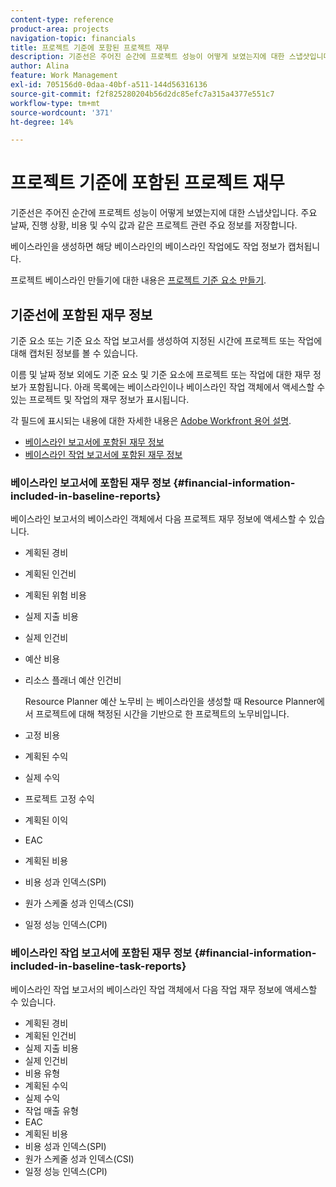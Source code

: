 ```yaml
---
content-type: reference
product-area: projects
navigation-topic: financials
title: 프로젝트 기준에 포함된 프로젝트 재무
description: 기준선은 주어진 순간에 프로젝트 성능이 어떻게 보였는지에 대한 스냅샷입니다. 주요 날짜, 진행 상황, 비용 및 수익 값과 같은 프로젝트 관련 주요 정보를 저장합니다.
author: Alina
feature: Work Management
exl-id: 705156d0-0daa-40bf-a511-144d56316136
source-git-commit: f2f825280204b56d2dc85efc7a315a4377e551c7
workflow-type: tm+mt
source-wordcount: '371'
ht-degree: 14%

---
```


# 프로젝트 기준에 포함된 프로젝트 재무

기준선은 주어진 순간에 프로젝트 성능이 어떻게 보였는지에 대한 스냅샷입니다. 주요 날짜, 진행 상황, 비용 및 수익 값과 같은 프로젝트 관련 주요 정보를 저장합니다.

베이스라인을 생성하면 해당 베이스라인의 베이스라인 작업에도 작업 정보가 캡처됩니다.

프로젝트 베이스라인 만들기에 대한 내용은 [프로젝트 기준 요소 만들기](../../../manage-work/projects/create-projects/create-baselines.md).

## 기준선에 포함된 재무 정보

기준 요소 또는 기준 요소 작업 보고서를 생성하여 지정된 시간에 프로젝트 또는 작업에 대해 캡처된 정보를 볼 수 있습니다.

이름 및 날짜 정보 외에도 기준 요소 및 기준 요소에 프로젝트 또는 작업에 대한 재무 정보가 포함됩니다. 아래 목록에는 베이스라인이나 베이스라인 작업 객체에서 액세스할 수 있는 프로젝트 및 작업의 재무 정보가 표시됩니다.

각 필드에 표시되는 내용에 대한 자세한 내용은 [Adobe Workfront 용어 설명](../../../workfront-basics/navigate-workfront/workfront-navigation/workfront-terminology-glossary.md).

* [베이스라인 보고서에 포함된 재무 정보](#financial-information-included-in-baseline-reports)
* [베이스라인 작업 보고서에 포함된 재무 정보](#financial-information-included-in-baseline-task-reports)

### 베이스라인 보고서에 포함된 재무 정보 {#financial-information-included-in-baseline-reports}

베이스라인 보고서의 베이스라인 객체에서 다음 프로젝트 재무 정보에 액세스할 수 있습니다.

* 계획된 경비
* 계획된 인건비
* 계획된 위험 비용
* 실제 지출 비용
* 실제 인건비
* 예산 비용
* 리소스 플래너 예산 인건비

   Resource Planner 예산 노무비 는 베이스라인을 생성할 때 Resource Planner에서 프로젝트에 대해 책정된 시간을 기반으로 한 프로젝트의 노무비입니다.

* 고정 비용
* 계획된 수익
* 실제 수익
* 프로젝트 고정 수익
* 계획된 이익
* EAC
* 계획된 비용
* 비용 성과 인덱스(SPI)
* 원가 스케줄 성과 인덱스(CSI)
* 일정 성능 인덱스(CPI)

### 베이스라인 작업 보고서에 포함된 재무 정보 {#financial-information-included-in-baseline-task-reports}

베이스라인 작업 보고서의 베이스라인 작업 객체에서 다음 작업 재무 정보에 액세스할 수 있습니다.

* 계획된 경비
* 계획된 인건비
* 실제 지출 비용
* 실제 인건비
* 비용 유형
* 계획된 수익
* 실제 수익
* 작업 매출 유형
* EAC
* 계획된 비용
* 비용 성과 인덱스(SPI)
* 원가 스케줄 성과 인덱스(CSI)
* 일정 성능 인덱스(CPI)
